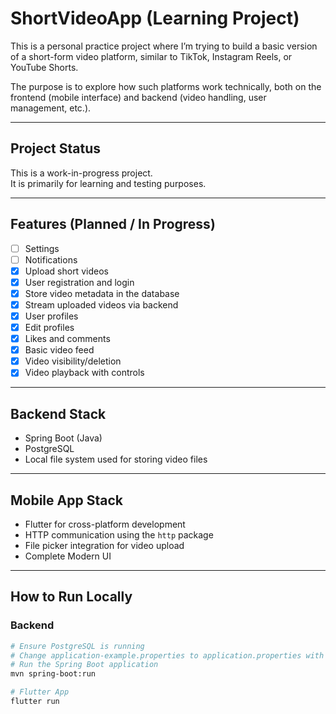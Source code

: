 # ShortVideoApp (Learning Project)

This is a personal practice project where I’m trying to build a basic version of a short-form video platform, similar to TikTok, Instagram Reels, or YouTube Shorts.

The purpose is to explore how such platforms work technically, both on the frontend (mobile interface) and backend (video handling, user management, etc.).

---

## Project Status

This is a work-in-progress project.  
It is primarily for learning and testing purposes.

---

## Features (Planned / In Progress)

- [ ] Settings
- [ ] Notifications
- [X] Upload short videos
- [X] User registration and login
- [X] Store video metadata in the database
- [X] Stream uploaded videos via backend
- [X] User profiles
- [X] Edit profiles
- [X] Likes and comments
- [X] Basic video feed
- [X] Video visibility/deletion
- [X] Video playback with controls

---

## Backend Stack

- Spring Boot (Java)
- PostgreSQL
- Local file system used for storing video files

---

## Mobile App Stack

- Flutter for cross-platform development
- HTTP communication using the `http` package
- File picker integration for video upload
- Complete Modern UI

---

## How to Run Locally

### Backend
```bash
# Ensure PostgreSQL is running
# Change application-example.properties to application.properties with your db info
# Run the Spring Boot application
mvn spring-boot:run

# Flutter App
flutter run
